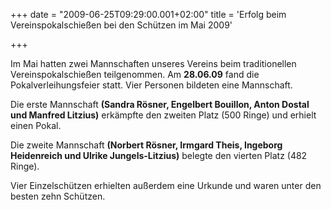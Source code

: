 +++
date = "2009-06-25T09:29:00.001+02:00"
title = 'Erfolg beim Vereinspokalschießen bei den Schützen im Mai 2009'


+++

Im Mai hatten zwei Mannschaften unseres Vereins beim traditionellen Vereinspokalschießen teilgenommen. Am **28.06.09** fand die Pokalverleihungsfeier statt. Vier Personen bildeten eine Mannschaft. 

Die erste Mannschaft **(Sandra Rösner, Engelbert Bouillon, Anton Dostal und Manfred Litzius)** erkämpfte den zweiten Platz (500 Ringe) und erhielt einen Pokal.

Die zweite Mannschaft **(Norbert Rösner, Irmgard Theis, Ingeborg Heidenreich und Ulrike Jungels-Litzius)** belegte den vierten Platz (482 Ringe).

Vier Einzelschützen erhielten außerdem eine Urkunde und waren unter den besten zehn Schützen.

      